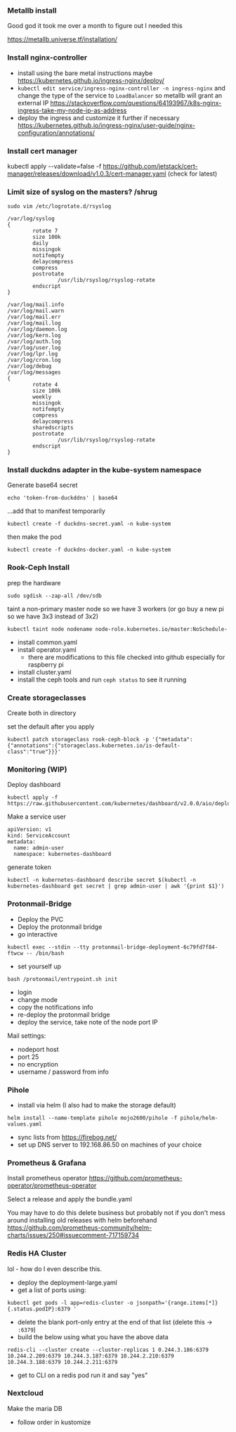 ### Metallb install 

Good god it took me over a month to figure out I needed this

https://metallb.universe.tf/installation/

### Install nginx-controller

 - install using the bare metal instructions maybe https://kubernetes.github.io/ingress-nginx/deploy/
 - `kubectl edit service/ingress-nginx-controller -n ingress-nginx` and change the type of the service to `LoadBalancer` so metallb will grant an external IP https://stackoverflow.com/questions/64193967/k8s-nginx-ingress-take-my-node-ip-as-address
 - deploy the ingress and customize it further if necessary https://kubernetes.github.io/ingress-nginx/user-guide/nginx-configuration/annotations/


### Install cert manager

kubectl apply --validate=false -f https://github.com/jetstack/cert-manager/releases/download/v1.0.3/cert-manager.yaml (check for latest)

### Limit size of syslog on the masters? /shrug

```
sudo vim /etc/logrotate.d/rsyslog
```

```
/var/log/syslog
{
        rotate 7
        size 100k
        daily
        missingok
        notifempty
        delaycompress
        compress
        postrotate
                /usr/lib/rsyslog/rsyslog-rotate
        endscript
}

/var/log/mail.info
/var/log/mail.warn
/var/log/mail.err
/var/log/mail.log
/var/log/daemon.log
/var/log/kern.log
/var/log/auth.log
/var/log/user.log
/var/log/lpr.log
/var/log/cron.log
/var/log/debug
/var/log/messages
{
        rotate 4
        size 100k
        weekly
        missingok
        notifempty
        compress
        delaycompress
        sharedscripts
        postrotate
                /usr/lib/rsyslog/rsyslog-rotate
        endscript
}
```
### Install duckdns adapter in the kube-system namespace

Generate base64 secret
```
echo 'token-from-duckddns' | base64
```

...add that to manifest temporarily
```
kubectl create -f duckdns-secret.yaml -n kube-system
```

then make the pod
```
kubectl create -f duckdns-docker.yaml -n kube-system
```


### Rook-Ceph Install

prep the hardware
```
sudo sgdisk --zap-all /dev/sdb
```

taint a non-primary master node so we have 3 workers (or go buy a new pi so we have 3x3 instead of 3x2)

```
kubectl taint node nodename node-role.kubernetes.io/master:NoSchedule-
```
- install common.yaml
- install operator.yaml
  - there are modifications to this file checked into github especially for raspberry pi
- install cluster.yaml
- install the ceph tools and run `ceph status` to see it running

### Create storageclasses

Create both in directory

set the default after you apply

```
kubectl patch storageclass rook-ceph-block -p '{"metadata": {"annotations":{"storageclass.kubernetes.io/is-default-class":"true"}}}'
```

### Monitoring (WIP)


Deploy dashboard
```
kubectl apply -f https://raw.githubusercontent.com/kubernetes/dashboard/v2.0.0/aio/deploy/recommended.yaml
```

Make a service user
```
apiVersion: v1
kind: ServiceAccount
metadata:
  name: admin-user
  namespace: kubernetes-dashboard
```

generate token
```
kubectl -n kubernetes-dashboard describe secret $(kubectl -n kubernetes-dashboard get secret | grep admin-user | awk '{print $1}')
```

### Protonmail-Bridge

 - Deploy the PVC
 - Deploy the protonmail bridge
 - go interactive 
```
kubectl exec --stdin --tty protonmail-bridge-deployment-6c79fd7f84-ftwcw -- /bin/bash
```
- set yourself up
```
bash /protonmail/entrypoint.sh init
```
- login
- change mode
- copy the notifications info
- re-deploy the protonmail bridge
- deploy the service, take note of the node port IP

Mail settings:
 - nodeport host
 - port 25
 - no encryption
 - username / password from info 


### Pihole
 
- install via helm (I also had to make the storage default)
``` 
helm install --name-template pihole mojo2600/pihole -f pihole/helm-values.yaml
```
- sync lists from https://firebog.net/
- set up DNS server to 192.168.86.50 on machines of your choice

### Prometheus & Grafana

Install prometheus operator
https://github.com/prometheus-operator/prometheus-operator

Select a release and apply the bundle.yaml

You may have to do this delete business but probably not if you don't mess around installing old releases with helm beforehand 
https://github.com/prometheus-community/helm-charts/issues/250#issuecomment-717159734


### Redis HA Cluster

lol - how do I even describe this.
 - deploy the deployment-large.yaml
 - get a list of ports using: 
 ```
 kubectl get pods -l app=redis-cluster -o jsonpath='{range.items[*]}{.status.podIP}:6379 '
 ```
 - delete the blank port-only entry at the end of that list (delete this -> ` :6379`)
 - build the below using what you have the above data 
```
redis-cli --cluster create --cluster-replicas 1 0.244.3.186:6379 10.244.2.209:6379 10.244.3.187:6379 10.244.2.210:6379 10.244.3.188:6379 10.244.2.211:6379
```
 - get to CLI on a redis pod run it and say "yes"

### Nextcloud

Make the maria DB
 - follow order in kustomize


